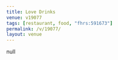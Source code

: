```yaml
---
title: Love Drinks
venue: v19077
tags: [restaurant, food, "fhrs:591673"]
permalink: /v/19077/
layout: venue
---
```

null